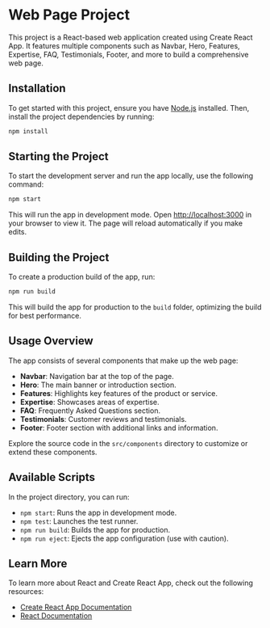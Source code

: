 # Web Page Project

This project is a React-based web application created using Create React App. It features multiple components such as Navbar, Hero, Features, Expertise, FAQ, Testimonials, Footer, and more to build a comprehensive web page.

## Installation

To get started with this project, ensure you have [Node.js](https://nodejs.org/) installed. Then, install the project dependencies by running:

```bash
npm install
```

## Starting the Project

To start the development server and run the app locally, use the following command:

```bash
npm start
```

This will run the app in development mode. Open [http://localhost:3000](http://localhost:3000) in your browser to view it. The page will reload automatically if you make edits.

## Building the Project

To create a production build of the app, run:

```bash
npm run build
```

This will build the app for production to the `build` folder, optimizing the build for best performance.

## Usage Overview

The app consists of several components that make up the web page:

- **Navbar**: Navigation bar at the top of the page.
- **Hero**: The main banner or introduction section.
- **Features**: Highlights key features of the product or service.
- **Expertise**: Showcases areas of expertise.
- **FAQ**: Frequently Asked Questions section.
- **Testimonials**: Customer reviews and testimonials.
- **Footer**: Footer section with additional links and information.

Explore the source code in the `src/components` directory to customize or extend these components.

## Available Scripts

In the project directory, you can run:

- `npm start`: Runs the app in development mode.
- `npm test`: Launches the test runner.
- `npm run build`: Builds the app for production.
- `npm run eject`: Ejects the app configuration (use with caution).

## Learn More

To learn more about React and Create React App, check out the following resources:

- [Create React App Documentation](https://facebook.github.io/create-react-app/docs/getting-started)
- [React Documentation](https://reactjs.org/)
